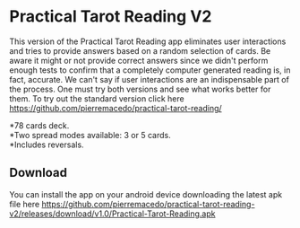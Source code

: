 # Practical Tarot Reading V2

This version of the Practical Tarot Reading app eliminates user interactions and tries to provide answers based on a random selection of cards. Be aware it might or not provide correct answers since we didn't perform enough tests to confirm that a completely computer generated reading is, in fact, accurate. We can't say if user interactions are an indispensable part of the process. One must try both versions and see what works better for them. To try out the standard version click here https://github.com/pierremacedo/practical-tarot-reading/

*78 cards deck.  
*Two spread modes available: 3 or 5 cards.  
*Includes reversals.   



## Download

You can install the app on your android device downloading the latest apk file here https://github.com/pierremacedo/practical-tarot-reading-v2/releases/download/v1.0/Practical-Tarot-Reading.apk
